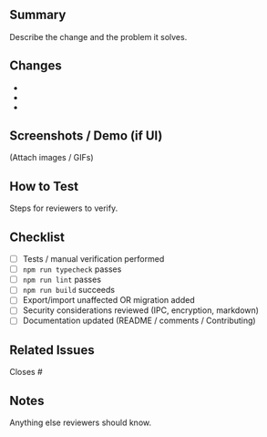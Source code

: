 ## Summary
Describe the change and the problem it solves.

## Changes
- 
- 
- 

## Screenshots / Demo (if UI)
(Attach images / GIFs)

## How to Test
Steps for reviewers to verify.

## Checklist
- [ ] Tests / manual verification performed
- [ ] `npm run typecheck` passes
- [ ] `npm run lint` passes
- [ ] `npm run build` succeeds
- [ ] Export/import unaffected OR migration added
- [ ] Security considerations reviewed (IPC, encryption, markdown)
- [ ] Documentation updated (README / comments / Contributing)

## Related Issues
Closes #

## Notes
Anything else reviewers should know.
